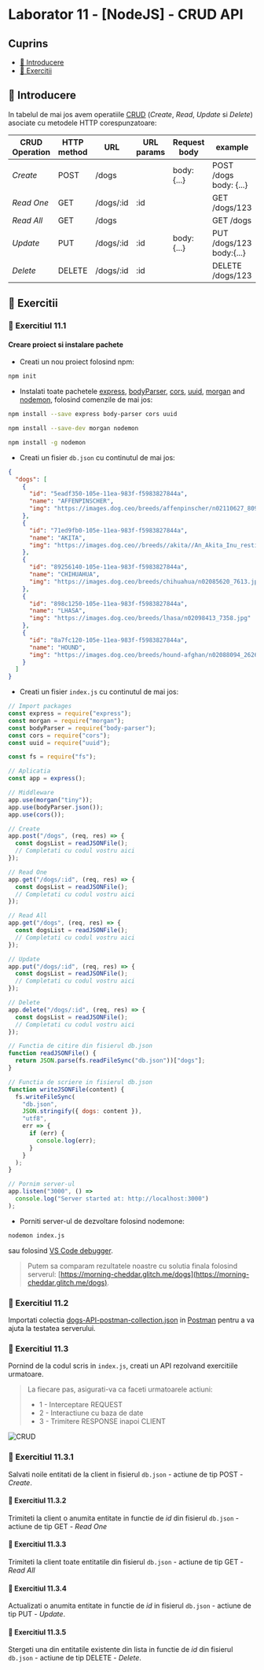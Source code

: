 # Laborator 11 - [NodeJS] - CRUD API

## Cuprins

- [🦉 Introducere](#-Introducere)
- [🎢 Exercitii](#-Exercitii)

## 🦉 Introducere

In tabelul de mai jos avem operatiile [CRUD](https://www.codecademy.com/articles/what-is-crud) (_Create_, _Read_, _Update_ si _Delete_) asociate cu metodele HTTP corespunzatoare:

| CRUD Operation | HTTP method | URL       | URL params | Request body | example                  |
| -------------- | ----------- | --------- | ---------- | ------------ | ------------------------ |
| _Create_       | POST        | /dogs     |            | body: {...}  | POST /dogs body: {...}   |
| _Read One_     | GET         | /dogs/:id | :id        |              | GET /dogs/123            |
| _Read All_     | GET         | /dogs     |            |              | GET /dogs                |
| _Update_       | PUT         | /dogs/:id | :id        | body: {...}  | PUT /dogs/123 body:{...} |
| _Delete_       | DELETE      | /dogs/:id | :id        |              | DELETE /dogs/123         |

## 🎢 Exercitii

### 💪 Exercitiul 11.1

#### Creare proiect si instalare pachete

- Creati un nou proiect folosind npm:

```bash
npm init
```

- Instalati toate pachetele [express](https://expressjs.com/), [bodyParser](https://github.com/expressjs/body-parser), [cors](https://expressjs.com/en/resources/middleware/cors.html), [uuid](https://github.com/kelektiv/node-uuid#readme), [morgan](https://github.com/expressjs/morgan) and [nodemon](https://nodemon.io/), folosind comenzile de mai jos:

```bash
npm install --save express body-parser cors uuid
```

```bash
npm install --save-dev morgan nodemon
```

```bash
npm install -g nodemon
```

- Creati un fisier `db.json` cu continutul de mai jos:

```json
{
  "dogs": [
    {
      "id": "5eadf350-105e-11ea-983f-f5983827844a",
      "name": "AFFENPINSCHER",
      "img": "https://images.dog.ceo/breeds/affenpinscher/n02110627_8099.jpg"
    },
    {
      "id": "71ed9fb0-105e-11ea-983f-f5983827844a",
      "name": "AKITA",
      "img": "https://images.dog.ceo//breeds//akita//An_Akita_Inu_resting.jpg"
    },
    {
      "id": "89256140-105e-11ea-983f-f5983827844a",
      "name": "CHIHUAHUA",
      "img": "https://images.dog.ceo/breeds/chihuahua/n02085620_7613.jpg"
    },
    {
      "id": "898c1250-105e-11ea-983f-f5983827844a",
      "name": "LHASA",
      "img": "https://images.dog.ceo/breeds/lhasa/n02098413_7358.jpg"
    },
    {
      "id": "8a7fc120-105e-11ea-983f-f5983827844a",
      "name": "HOUND",
      "img": "https://images.dog.ceo/breeds/hound-afghan/n02088094_2626.jpg"
    }
  ]
}
```

- Creati un fisier `index.js` cu continutul de mai jos:

```javascript
// Import packages
const express = require("express");
const morgan = require("morgan");
const bodyParser = require("body-parser");
const cors = require("cors");
const uuid = require("uuid");

const fs = require("fs");

// Aplicatia
const app = express();

// Middleware
app.use(morgan("tiny"));
app.use(bodyParser.json());
app.use(cors());

// Create
app.post("/dogs", (req, res) => {
  const dogsList = readJSONFile();
  // Completati cu codul vostru aici
});

// Read One
app.get("/dogs/:id", (req, res) => {
  const dogsList = readJSONFile();
  // Completati cu codul vostru aici
});

// Read All
app.get("/dogs", (req, res) => {
  const dogsList = readJSONFile();
  // Completati cu codul vostru aici
});

// Update
app.put("/dogs/:id", (req, res) => {
  const dogsList = readJSONFile();
  // Completati cu codul vostru aici
});

// Delete
app.delete("/dogs/:id", (req, res) => {
  const dogsList = readJSONFile();
  // Completati cu codul vostru aici
});

// Functia de citire din fisierul db.json
function readJSONFile() {
  return JSON.parse(fs.readFileSync("db.json"))["dogs"];
}

// Functia de scriere in fisierul db.json
function writeJSONFile(content) {
  fs.writeFileSync(
    "db.json",
    JSON.stringify({ dogs: content }),
    "utf8",
    err => {
      if (err) {
        console.log(err);
      }
    }
  );
}

// Pornim server-ul
app.listen("3000", () =>
  console.log("Server started at: http://localhost:3000")
);
```

- Porniti server-ul de dezvoltare folosind nodemone:

```bash
nodemon index.js
```

sau folosind [VS Code debugger](https://code.visualstudio.com/docs/nodejs/nodejs-debugging).

> Putem sa comparam rezultatele noastre cu solutia finala folosind serverul: [https://morning-cheddar.glitch.me/dogs](https://morning-cheddar.glitch.me/dogs).

### 💪 Exercitiul 11.2

Importati colectia [dogs-API-postman-collection.json](https://github.com/WebToLearn/laborator-tehnici-web/blob/rezolvari/code/laborator-11/dogs-API-postman-collection.json) in [Postman](https://www.postman.com/downloads/) pentru a va ajuta la testatea serverului.

### 💪 Exercitiul 11.3

Pornind de la codul scris in `index.js`, creati un API rezolvand exercitiile urmatoare.

> La fiecare pas, asigurati-va ca faceti urmatoarele actiuni:
>
> - 1 - Interceptare REQUEST
> - 2 - Interactiune cu baza de date
> - 3 - Trimitere RESPONSE inapoi CLIENT

![CRUD](CRUD.png)

### 💪 Exercitiul 11.3.1

Salvati noile entitati de la client in fisierul `db.json` - actiune de tip POST - _Create_.

#### 💪 Exercitiul 11.3.2

Trimiteti la client o anumita entitate in functie de _id_ din fisierul `db.json` - actiune de tip GET - _Read One_

#### 💪 Exercitiul 11.3.3

Trimiteti la client toate entitatile din fisierul `db.json` - actiune de tip GET - _Read All_

#### 💪 Exercitiul 11.3.4

Actualizati o anumita entitate in functie de _id_ in fisierul `db.json` - actiune de tip PUT - _Update_.

#### 💪 Exercitiul 11.3.5

Stergeti una din entitatile existente din lista in functie de _id_ din fisierul `db.json` - actiune de tip DELETE - _Delete_.
